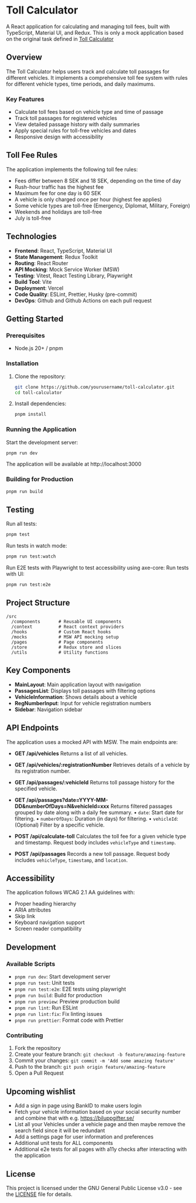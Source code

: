 # Toll Calculator

A React application for calculating and managing toll fees, built with TypeScript, Material UI, and Redux. This is only a mock application based on the original task defined in [Toll Calculator](https://github.com/IvyTechSE/toll-calculator)

## Overview

The Toll Calculator helps users track and calculate toll passages for different vehicles. It implements a comprehensive toll fee system with rules for different vehicle types, time periods, and daily maximums.

### Key Features

- Calculate toll fees based on vehicle type and time of passage
- Track toll passages for registered vehicles
- View detailed passage history with daily summaries
- Apply special rules for toll-free vehicles and dates
- Responsive design with accessibility

## Toll Fee Rules

The application implements the following toll fee rules:

- Fees differ between 8 SEK and 18 SEK, depending on the time of day
- Rush-hour traffic has the highest fee
- Maximum fee for one day is 60 SEK
- A vehicle is only charged once per hour (highest fee applies)
- Some vehicle types are toll-free (Emergency, Diplomat, Military, Foreign)
- Weekends and holidays are toll-free
- July is toll-free

## Technologies

- **Frontend**: React, TypeScript, Material UI
- **State Management**: Redux Toolkit
- **Routing**: React Router
- **API Mocking**: Mock Service Worker (MSW)
- **Testing**: Vitest, React Testing Library, Playwright
- **Build Tool**: Vite
- **Deployment**: Vercel
- **Code Quality**: ESLint, Prettier, Husky (pre-commit)
- **DevOps**: Github and Github Actions on each pull request

## Getting Started

### Prerequisites

- Node.js 20+ / pnpm

### Installation

1. Clone the repository:

   ```bash
   git clone https://github.com/yourusername/toll-calculator.git
   cd toll-calculator
   ```

2. Install dependencies:
   ```bash
   pnpm install
   ```

### Running the Application

Start the development server:

```bash
pnpm run dev
```

The application will be available at http://localhost:3000

### Building for Production

```bash
pnpm run build
```

## Testing

Run all tests:

```bash
pnpm test
```

Run tests in watch mode:

```bash
pnpm run test:watch
```

Run E2E tests with Playwright to test accessibility using axe-core:
Run tests with UI:

```bash
pnpm run test:e2e
```

## Project Structure

```
/src
  /components       # Reusable UI components
  /context          # React context providers
  /hooks            # Custom React hooks
  /mocks            # MSW API mocking setup
  /pages            # Page components
  /store            # Redux store and slices
  /utils            # Utility functions
```

## Key Components

- **MainLayout**: Main application layout with navigation
- **PassagesList**: Displays toll passages with filtering options
- **VehicleInformation**: Shows details about a vehicle
- **RegNumberInput**: Input for vehicle registration numbers
- **Sidebar**: Navigation sidebar

## API Endpoints

The application uses a mocked API with MSW. The main endpoints are:

- **GET /api/vehicles**
  Returns a list of all vehicles.

- **GET /api/vehicles/:registrationNumber**
  Retrieves details of a vehicle by its registration number.

- **GET /api/passages/:vehicleId**
  Returns toll passage history for the specified vehicle.

- **GET /api/passages?date=YYYY-MM-DD&numberOfDays=N&vehicleId=xxx**
  Returns filtered passages grouped by date along with a daily fee summary.
  • `date`: Start date for filtering.
  • `numberOfDays`: Duration (in days) for filtering.
  • `vehicleId`: (Optional) Filter by a specific vehicle.

- **POST /api/calculate-toll**
  Calculates the toll fee for a given vehicle type and timestamp.
  Request body includes `vehicleType` and `timestamp`.

- **POST /api/passages**
  Records a new toll passage.
  Request body includes `vehicleType`, `timestamp`, and `location`.

## Accessibility

The application follows WCAG 2.1 AA guidelines with:

- Proper heading hierarchy
- ARIA attributes
- Skip link
- Keyboard navigation support
- Screen reader compatibility

## Development

### Available Scripts

- `pnpm run dev`: Start development server
- `pnpm run test`: Unit tests
- `pnpm run test:e2e`: E2E tests using playwright
- `pnpm run build`: Build for production
- `pnpm run preview`: Preview production build
- `pnpm run lint`: Run ESLint
- `pnpm run lint:fix`: Fix linting issues
- `pnpm run prettier`: Format code with Prettier

### Contributing

1. Fork the repository
2. Create your feature branch: `git checkout -b feature/amazing-feature`
3. Commit your changes: `git commit -m 'Add some amazing feature'`
4. Push to the branch: `git push origin feature/amazing-feature`
5. Open a Pull Request

## Upcoming wishlist

- Add a sign in page using BankID to make users login
- Fetch your vehicle information based on your social security number and combine that with e.g. https://biluppgifter.se/
- List all your Vehicles under a vehicle page and then maybe remove the search field since it will be redundant
- Add a settings page for user information and preferences
- Additional unit tests for ALL components
- Additional e2e tests for all pages with a11y checks after interacting with the application

## License

This project is licensed under the GNU General Public License v3.0 - see the [LICENSE](LICENSE) file for details.
